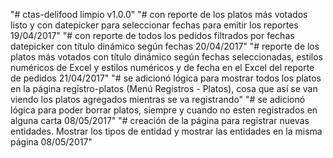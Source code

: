 "# ctas-delifood limpio v1.0.0" 
"# con reporte de los platos más votados listo y con datepicker para seleccionar fechas para emitir los reportes 19/04/2017"
"# con reporte de todos los pedidos filtrados por fechas datepicker con título dinámico según fechas 20/04/2017"
"# reporte de los platos más votados con título dinámico según fechas seleccionadas, estilos numéricos de Excel y estilos numéricos y de fecha en el Excel del reporte de pedidos 21/04/2017"
"# se adicionó lógica para mostrar todos los platos en la página registro-platos (Menú Registros - Platos), cosa que así se van viendo los platos agregados mientras se va registrando"
"# se adicionó lógica para poder borrar platos, siempre y cuando no esten registrados en alguna carta 08/05/2017"
"# creación de la página para registrar nuevas entidades. Mostrar los tipos de entidad y mostrar las entidades en la misma página 08/05/2017"
